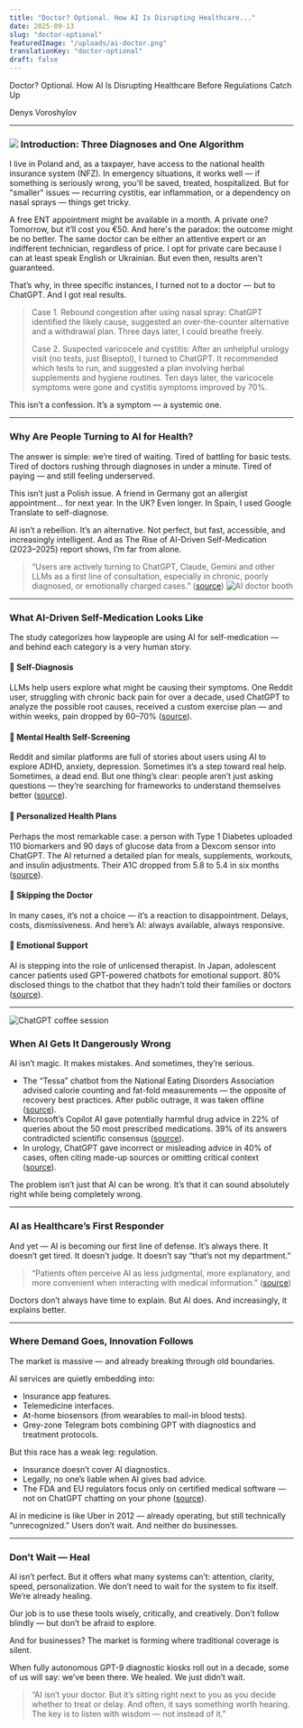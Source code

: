 ```yaml
---
title: "Doctor? Optional. How AI Is Disrupting Healthcare..."
date: 2025-09-13
slug: "doctor-optional"
featuredImage: "/uploads/ai-doctor.png"
translationKey: "doctor-optional"
draft: false
---
```

Doctor? Optional. How AI Is Disrupting Healthcare Before Regulations Catch Up

Denys Voroshylov

***

### ![](<media/static/uploads/ChatGPT Image 13 сент. 2025 г., 15_19_51.png>) Introduction: Three Diagnoses and One Algorithm

I live in Poland and, as a taxpayer, have access to the national health insurance system (NFZ). In emergency situations, it works well — if something is seriously wrong, you'll be saved, treated, hospitalized. But for "smaller" issues — recurring cystitis, ear inflammation, or a dependency on nasal sprays — things get tricky.

A free ENT appointment might be available in a month. A private one? Tomorrow, but it’ll cost you €50. And here's the paradox: the outcome might be no better. The same doctor can be either an attentive expert or an indifferent technician, regardless of price. I opt for private care because I can at least speak English or Ukrainian. But even then, results aren't guaranteed.

That’s why, in three specific instances, I turned not to a doctor — but to ChatGPT. And I got real results.

> Case 1. Rebound congestion after using nasal spray: ChatGPT identified the likely cause, suggested an over-the-counter alternative and a withdrawal plan. Three days later, I could breathe freely.
>
> Case 2. Suspected varicocele and cystitis: After an unhelpful urology visit (no tests, just Biseptol), I turned to ChatGPT. It recommended which tests to run, and suggested a plan involving herbal supplements and hygiene routines. Ten days later, the varicocele symptoms were gone and cystitis symptoms improved by 70%.

This isn’t a confession. It’s a symptom — a systemic one.

***

### Why Are People Turning to AI for Health?

The answer is simple: we’re tired of waiting. Tired of battling for basic tests. Tired of doctors rushing through diagnoses in under a minute. Tired of paying — and still feeling underserved.

This isn’t just a Polish issue. A friend in Germany got an allergist appointment… for next year. In the UK? Even longer. In Spain, I used Google Translate to self-diagnose.

AI isn’t a rebellion. It’s an alternative. Not perfect, but fast, accessible, and increasingly intelligent. And as The Rise of AI-Driven Self-Medication (2023–2025) report shows, I’m far from alone.

> “Users are actively turning to ChatGPT, Claude, Gemini and other LLMs as a first line of consultation, especially in chronic, poorly diagnosed, or emotionally charged cases.” ([source](https://analyticsindiamag.com/global-tech/say-hi-to-doctor-chatgpt/))
![AI doctor booth](/uploads/ai-booth.png)
***

### What AI-Driven Self-Medication Looks Like

The study categorizes how laypeople are using AI for self-medication — and behind each category is a very human story.

#### 🧠 Self-Diagnosis

LLMs help users explore what might be causing their symptoms. One Reddit user, struggling with chronic back pain for over a decade, used ChatGPT to analyze the possible root causes, received a custom exercise plan — and within weeks, pain dropped by 60–70% ([source](https://www.reddit.com/r/unpopularopinion/comments/nmn6nd/self_diagnosing_is_okay/)).

#### 💬 Mental Health Self-Screening

Reddit and similar platforms are full of stories about users using AI to explore ADHD, anxiety, depression. Sometimes it’s a step toward real help. Sometimes, a dead end. But one thing’s clear: people aren’t just asking questions — they’re searching for frameworks to understand themselves better ([source](https://www.reddit.com/r/MentalHealthPH/comments/1aqgzkh/self_diagnosing/)).

#### 🧬 Personalized Health Plans

Perhaps the most remarkable case: a person with Type 1 Diabetes uploaded 110 biomarkers and 90 days of glucose data from a Dexcom sensor into ChatGPT. The AI returned a detailed plan for meals, supplements, workouts, and insulin adjustments. Their A1C dropped from 5.8 to 5.4 in six months ([source](https://www.reddit.com/r/diabetes_t1/comments/1iq0th5/i_used_chatgpt_to_get_my_health_together_and_it/)).

#### 🚪 Skipping the Doctor

In many cases, it’s not a choice — it’s a reaction to disappointment. Delays, costs, dismissiveness. And here’s AI: always available, always responsive.

#### 🤖 Emotional Support

AI is stepping into the role of unlicensed therapist. In Japan, adolescent cancer patients used GPT-powered chatbots for emotional support. 80% disclosed things to the chatbot that they hadn’t told their families or doctors ([source](https://www.frontiersin.org/journals/digital-health/articles/10.3389/fdgth.2025.1543543/full)).

***
![ChatGPT coffee session](/uploads/chatgpt-coffee.png)
### When AI Gets It Dangerously Wrong

AI isn’t magic. It makes mistakes. And sometimes, they’re serious.

* The “Tessa” chatbot from the National Eating Disorders Association advised calorie counting and fat-fold measurements — the opposite of recovery best practices. After public outrage, it was taken offline ([source](https://en.wikipedia.org/wiki/National_Eating_Disorders_Association)).
* Microsoft’s Copilot AI gave potentially harmful drug advice in 22% of queries about the 50 most prescribed medications. 39% of its answers contradicted scientific consensus ([source](https://www.techrepublic.com/article/copilot-ai-medical-advice-harm/)).
* In urology, ChatGPT gave incorrect or misleading advice in 40% of cases, often citing made-up sources or omitting critical context ([source](https://ufhealth.org/news/2023/uf-college-of-medicine-research-shows-ai-chatbot-flawed-when-giving-urology-advice)).

The problem isn’t just that AI can be wrong. It’s that it can sound absolutely right while being completely wrong.

***

### AI as Healthcare’s First Responder

And yet — AI is becoming our first line of defense. It’s always there. It doesn’t get tired. It doesn’t judge. It doesn’t say “that’s not my department.”

> “Patients often perceive AI as less judgmental, more explanatory, and more convenient when interacting with medical information.” ([source](https://readysetrecover.com/blog/using-ai-for-medical-advice))

Doctors don’t always have time to explain. But AI does. And increasingly, it explains better.

***

### Where Demand Goes, Innovation Follows

The market is massive — and already breaking through old boundaries.

AI services are quietly embedding into:

* Insurance app features.
* Telemedicine interfaces.
* At-home biosensors (from wearables to mail-in blood tests).
* Grey-zone Telegram bots combining GPT with diagnostics and treatment protocols.

But this race has a weak leg: regulation.

* Insurance doesn’t cover AI diagnostics.
* Legally, no one’s liable when AI gives bad advice.
* The FDA and EU regulators focus only on certified medical software — not on ChatGPT chatting on your phone ([source](https://www.fda.gov/science-research/science-and-research-special-topics/artificial-intelligence-and-medical-products)).

AI in medicine is like Uber in 2012 — already operating, but still technically “unrecognized.” Users don’t wait. And neither do businesses.

***

### Don’t Wait — Heal

AI isn’t perfect. But it offers what many systems can’t: attention, clarity, speed, personalization. We don’t need to wait for the system to fix itself. We’re already healing.

Our job is to use these tools wisely, critically, and creatively. Don’t follow blindly — but don’t be afraid to explore.

And for businesses? The market is forming where traditional coverage is silent.

When fully autonomous GPT-9 diagnostic kiosks roll out in a decade, some of us will say: we’ve been there. We healed. We just didn’t wait.

> “AI isn’t your doctor. But it’s sitting right next to you as you decide whether to treat or delay. And often, it says something worth hearing. The key is to listen with wisdom — not instead of it.”
